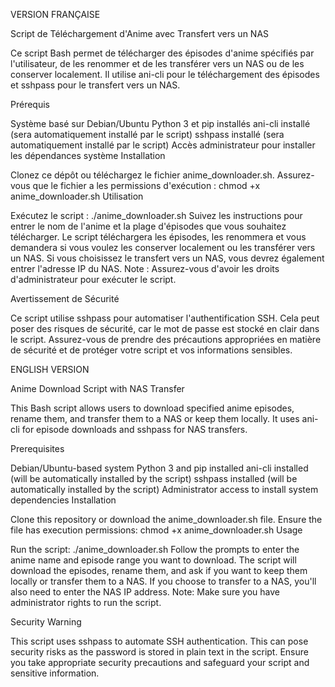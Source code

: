 VERSION FRANÇAISE 

Script de Téléchargement d'Anime avec Transfert vers un NAS

Ce script Bash permet de télécharger des épisodes d'anime spécifiés par l'utilisateur, de les renommer et de les transférer vers un NAS ou de les conserver localement. Il utilise ani-cli pour le téléchargement des épisodes et sshpass pour le transfert vers un NAS.

Prérequis

Système basé sur Debian/Ubuntu
Python 3 et pip installés
ani-cli installé (sera automatiquement installé par le script)
sshpass installé (sera automatiquement installé par le script)
Accès administrateur pour installer les dépendances système
Installation

Clonez ce dépôt ou téléchargez le fichier anime_downloader.sh.
Assurez-vous que le fichier a les permissions d'exécution : chmod +x anime_downloader.sh
Utilisation

Exécutez le script : ./anime_downloader.sh
Suivez les instructions pour entrer le nom de l'anime et la plage d'épisodes que vous souhaitez télécharger.
Le script téléchargera les épisodes, les renommera et vous demandera si vous voulez les conserver localement ou les transférer vers un NAS.
Si vous choisissez le transfert vers un NAS, vous devrez également entrer l'adresse IP du NAS.
Note : Assurez-vous d'avoir les droits d'administrateur pour exécuter le script.

Avertissement de Sécurité

Ce script utilise sshpass pour automatiser l'authentification SSH. Cela peut poser des risques de sécurité, car le mot de passe est stocké en clair dans le script. Assurez-vous de prendre des précautions appropriées en matière de sécurité et de protéger votre script et vos informations sensibles.

ENGLISH VERSION 

Anime Download Script with NAS Transfer

This Bash script allows users to download specified anime episodes, rename them, and transfer them to a NAS or keep them locally. It uses ani-cli for episode downloads and sshpass for NAS transfers.

Prerequisites

Debian/Ubuntu-based system
Python 3 and pip installed
ani-cli installed (will be automatically installed by the script)
sshpass installed (will be automatically installed by the script)
Administrator access to install system dependencies
Installation

Clone this repository or download the anime_downloader.sh file.
Ensure the file has execution permissions: chmod +x anime_downloader.sh
Usage

Run the script: ./anime_downloader.sh
Follow the prompts to enter the anime name and episode range you want to download.
The script will download the episodes, rename them, and ask if you want to keep them locally or transfer them to a NAS.
If you choose to transfer to a NAS, you'll also need to enter the NAS IP address.
Note: Make sure you have administrator rights to run the script.

Security Warning

This script uses sshpass to automate SSH authentication. This can pose security risks as the password is stored in plain text in the script. Ensure you take appropriate security precautions and safeguard your script and sensitive information.
